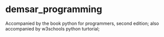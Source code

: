 # demsar_programming
Accompanied by the book python for programmers, second edition;
also accompanied by  w3schools python turtorial;
